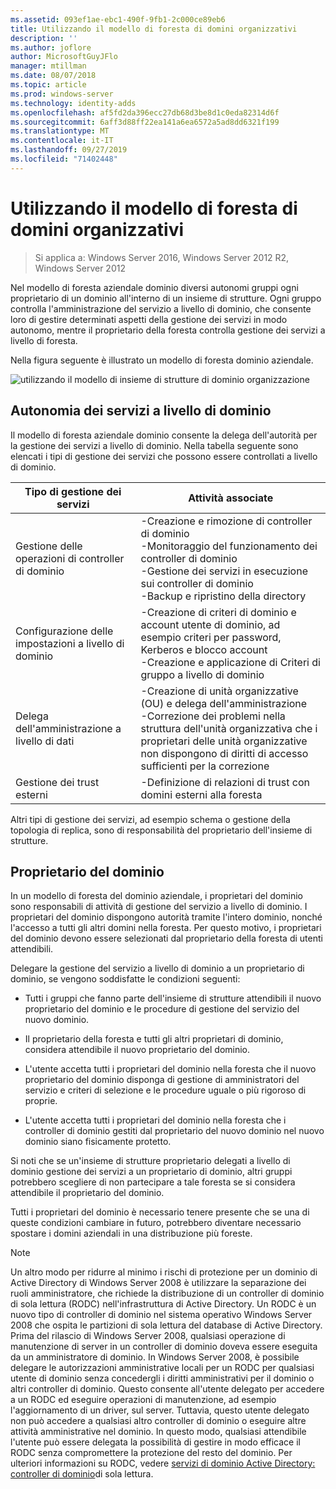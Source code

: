```yaml
---
ms.assetid: 093ef1ae-ebc1-490f-9fb1-2c000ce89eb6
title: Utilizzando il modello di foresta di domini organizzativi
description: ''
ms.author: joflore
author: MicrosoftGuyJFlo
manager: mtillman
ms.date: 08/07/2018
ms.topic: article
ms.prod: windows-server
ms.technology: identity-adds
ms.openlocfilehash: af5fd2da396ecc27db68d3be8d1c0eda82314d6f
ms.sourcegitcommit: 6aff3d88ff22ea141a6ea6572a5ad8dd6321f199
ms.translationtype: MT
ms.contentlocale: it-IT
ms.lasthandoff: 09/27/2019
ms.locfileid: "71402448"
---
```

# <a name="using-the-organizational-domain-forest-model"></a>Utilizzando il modello di foresta di domini organizzativi

>Si applica a: Windows Server 2016, Windows Server 2012 R2, Windows Server 2012

Nel modello di foresta aziendale dominio diversi autonomi gruppi ogni proprietario di un dominio all'interno di un insieme di strutture. Ogni gruppo controlla l'amministrazione del servizio a livello di dominio, che consente loro di gestire determinati aspetti della gestione dei servizi in modo autonomo, mentre il proprietario della foresta controlla gestione dei servizi a livello di foresta.  

Nella figura seguente è illustrato un modello di foresta dominio aziendale.  

![utilizzando il modello di insieme di strutture di dominio organizzazione](../../media/Using-the-Organizational-Domain-Forest-Model/c50a3c6a-b0e4-43ec-ad62-f05d05f0bbd2.gif)  

## <a name="domain-level-service-autonomy"></a>Autonomia dei servizi a livello di dominio

Il modello di foresta aziendale dominio consente la delega dell'autorità per la gestione dei servizi a livello di dominio. Nella tabella seguente sono elencati i tipi di gestione dei servizi che possono essere controllati a livello di dominio.  

|Tipo di gestione dei servizi|Attività associate|  
|------------------------------|--------------------|  
|Gestione delle operazioni di controller di dominio|-Creazione e rimozione di controller di dominio<br />-Monitoraggio del funzionamento dei controller di dominio<br />-Gestione dei servizi in esecuzione sui controller di dominio<br />-Backup e ripristino della directory|  
|Configurazione delle impostazioni a livello di dominio|-Creazione di criteri di dominio e account utente di dominio, ad esempio criteri per password, Kerberos e blocco account<br />-Creazione e applicazione di Criteri di gruppo a livello di dominio|  
|Delega dell'amministrazione a livello di dati|-Creazione di unità organizzative (OU) e delega dell'amministrazione<br />-Correzione dei problemi nella struttura dell'unità organizzativa che i proprietari delle unità organizzative non dispongono di diritti di accesso sufficienti per la correzione|  
|Gestione dei trust esterni|-Definizione di relazioni di trust con domini esterni alla foresta|  

Altri tipi di gestione dei servizi, ad esempio schema o gestione della topologia di replica, sono di responsabilità del proprietario dell'insieme di strutture.  

## <a name="domain-owner"></a>Proprietario del dominio

In un modello di foresta del dominio aziendale, i proprietari del dominio sono responsabili di attività di gestione del servizio a livello di dominio. I proprietari del dominio dispongono autorità tramite l'intero dominio, nonché l'accesso a tutti gli altri domini nella foresta. Per questo motivo, i proprietari del dominio devono essere selezionati dal proprietario della foresta di utenti attendibili.  

Delegare la gestione del servizio a livello di dominio a un proprietario di dominio, se vengono soddisfatte le condizioni seguenti:  

- Tutti i gruppi che fanno parte dell'insieme di strutture attendibili il nuovo proprietario del dominio e le procedure di gestione del servizio del nuovo dominio.  

- Il proprietario della foresta e tutti gli altri proprietari di dominio, considera attendibile il nuovo proprietario del dominio.  

- L'utente accetta tutti i proprietari del dominio nella foresta che il nuovo proprietario del dominio disponga di gestione di amministratori del servizio e criteri di selezione e le procedure uguale o più rigoroso di proprie.  

- L'utente accetta tutti i proprietari del dominio nella foresta che i controller di dominio gestiti dal proprietario del nuovo dominio nel nuovo dominio siano fisicamente protetto.  

Si noti che se un'insieme di strutture proprietario delegati a livello di dominio gestione dei servizi a un proprietario di dominio, altri gruppi potrebbero scegliere di non partecipare a tale foresta se si considera attendibile il proprietario del dominio.  

Tutti i proprietari del dominio è necessario tenere presente che se una di queste condizioni cambiare in futuro, potrebbero diventare necessario spostare i domini aziendali in una distribuzione più foreste.  

> [!NOTE]  
> Un altro modo per ridurre al minimo i rischi di protezione per un dominio di Active Directory di Windows Server 2008 è utilizzare la separazione dei ruoli amministratore, che richiede la distribuzione di un controller di dominio di sola lettura (RODC) nell'infrastruttura di Active Directory. Un RODC è un nuovo tipo di controller di dominio nel sistema operativo Windows Server 2008 che ospita le partizioni di sola lettura del database di Active Directory. Prima del rilascio di Windows Server 2008, qualsiasi operazione di manutenzione di server in un controller di dominio doveva essere eseguita da un amministratore di dominio. In Windows Server 2008, è possibile delegare le autorizzazioni amministrative locali per un RODC per qualsiasi utente di dominio senza concedergli i diritti amministrativi per il dominio o altri controller di dominio. Questo consente all'utente delegato per accedere a un RODC ed eseguire operazioni di manutenzione, ad esempio l'aggiornamento di un driver, sul server. Tuttavia, questo utente delegato non può accedere a qualsiasi altro controller di dominio o eseguire altre attività amministrative nel dominio. In questo modo, qualsiasi attendibile l'utente può essere delegata la possibilità di gestire in modo efficace il RODC senza compromettere la protezione del resto del dominio. Per ulteriori informazioni su RODC, vedere [servizi di dominio Active Directory: controller di dominio](https://go.microsoft.com/fwlink/?LinkId=106616)di sola lettura.  
